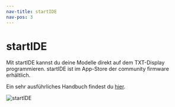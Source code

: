 ```yaml
---
nav-title: startIDE
nav-pos: 3
---
```

# startIDE

Mit startIDE kannst du deine Modelle direkt auf dem TXT-Display programmieren.
startIDE ist im App-Store der community firmware erhältlich.

Ein sehr ausführliches Handbuch findest du [hier](https://github.com/PeterDHabermehl/startIDE/raw/master/ddoc/Manual_130_de.pdf).


![startIDE](https://github.com/PeterDHabermehl/startIDE/raw/master/ddoc/screenshots/startIDE01.png)

